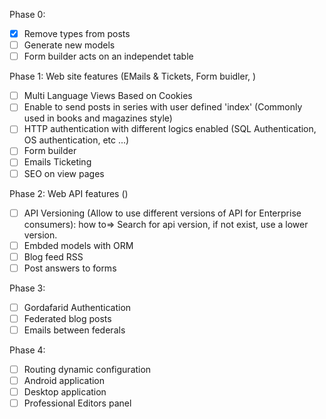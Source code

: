 Phase 0:

- [X] Remove types from posts
- [ ] Generate new models
- [ ] Form builder acts on an independet table

Phase 1: Web site features (EMails & Tickets, Form buidler, )

- [ ] Multi Language Views Based on Cookies
- [ ] Enable to send posts in series with user defined 'index' (Commonly used in books and magazines style)
- [ ] HTTP authentication with different logics enabled (SQL Authentication, OS authentication, etc ...)
- [ ] Form builder
- [ ] Emails Ticketing
- [ ] SEO on view pages

Phase 2: Web API features ()

- [ ] API Versioning (Allow to use different versions of API for Enterprise consumers): how to=> Search for api version, if not exist, use a lower version.
- [ ] Embded models with ORM
- [ ] Blog feed RSS
- [ ] Post answers to forms

Phase 3:

- [ ] Gordafarid Authentication
- [ ] Federated blog posts
- [ ] Emails between federals

Phase 4:

- [ ] Routing dynamic configuration
- [ ] Android application
- [ ] Desktop application
- [ ] Professional Editors panel